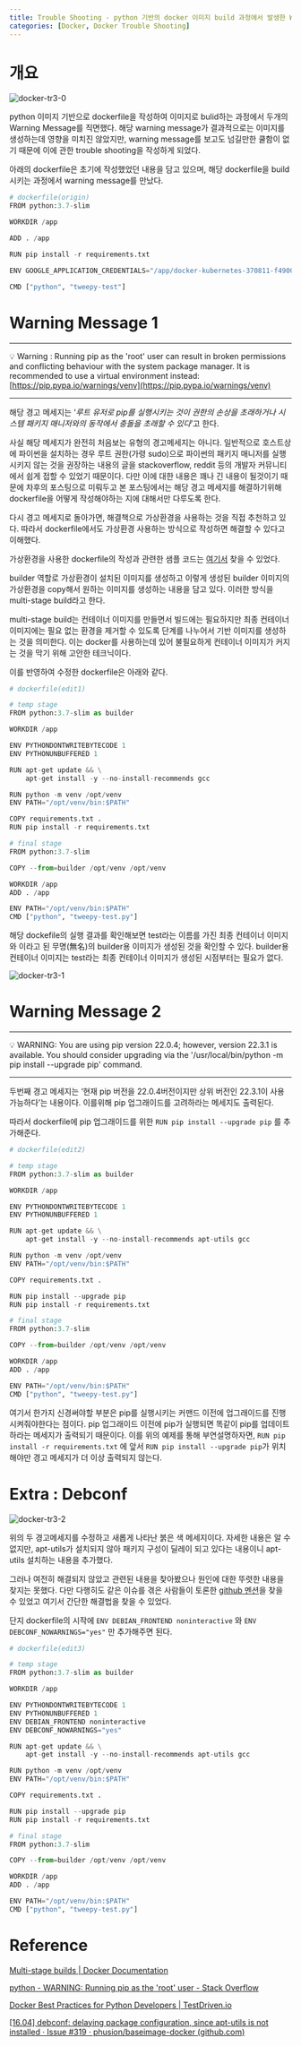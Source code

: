 ```yaml
---
title: Trouble Shooting - python 기반의 docker 이미지 build 과정에서 발생한 Warning message
categories: [Docker, Docker Trouble Shooting]
---
```


# 개요

![docker-tr3-0](/images/docker-tr3-0.png)

python 이미지 기반으로 dockerfile을 작성하여 이미지로 bulid하는 과정에서 두개의 Warning Message를 직면했다. 해당 warning message가 결과적으로는 이미지를 생성하는데 영향을 미치진 않았지만, warning message를 보고도 넘길만한 쿨함이 없기 때문에 이에 관한 trouble shooting을 작성하게 되었다.

아래의 dockerfile은 초기에 작성했었던 내용을 담고 있으며, 해당 dockerfile을 build시키는 과정에서 warning message를 만났다.

```python
# dockerfile(origin)
FROM python:3.7-slim

WORKDIR /app

ADD . /app

RUN pip install -r requirements.txt

ENV GOOGLE_APPLICATION_CREDENTIALS="/app/docker-kubernetes-370811-f49003f1ee92.json"

CMD ["python", "tweepy-test"]
```

# Warning Message 1

---
💡 Warning : Running pip as the 'root' user can result in broken permissions and conflicting behaviour with the system package manager. It is recommended to use a virtual environment instead: [https://pip.pypa.io/warnings/venv](https://pip.pypa.io/warnings/venv)

---


해당 경고 메세지는 ‘*루트 유저로 pip를 실행시키는 것이 권한의 손상을 초래하거나 시스템 패키지 매니저와의 동작에서 충돌을 초래할 수 있다*’고 한다.

사실 해당 메세지가 완전히 처음보는 유형의 경고메세지는 아니다. 일반적으로 호스트상에 파이썬을 설치하는 경우 루트 권한(가령 sudo)으로 파이썬의 패키지 매니저를 실행시키지 않는 것을 권장하는 내용의 글을 stackoverflow, reddit 등의 개발자 커뮤니티에서 쉽게 접할 수 있었기 때문이다. 다만 이에 대한 내용은 꽤나 긴 내용이 될것이기 때문에 차후의 포스팅으로 미뤄두고 본 포스팅에서는 해당 경고 메세지를 해결하기위해 dockerfile을 어떻게 작성해야하는 지에 대해서만 다루도록 한다.

다시 경고 메세지로 돌아가면, 해결책으로 가상환경을 사용하는 것을 직접 추천하고 있다. 따라서 dockerfile에서도 가상환경 사용하는 방식으로 작성하면 해결할 수 있다고 이해했다.

가상환경을 사용한 dockerfile의 작성과 관련한 샘플 코드는 [여기서](https://testdriven.io/blog/docker-best-practices/#using-python-virtual-environments) 찾을 수 있었다.

builder 역할로 가상환경이 설치된 이미지를 생성하고 이렇게 생성된 builder 이미지의 가상환경을 copy해서 원하는 이미지를 생성하는 내용을 담고 있다. 이러한 방식을 multi-stage build라고 한다.

multi-stage build는 컨테이너 이미지를 만들면서 빌드에는 필요하지만 최종 컨테이너 이미지에는 필요 없는 환경을 제거할 수 있도록 단계를 나누어서 기반 이미지를 생성하는 것을 의미한다. 이는 docker를 사용하는데 있어 불필요하게 컨테이너 이미지가 커지는 것을 막기 위해 고안한 테크닉이다.

이를 반영하여 수정한 dockerfile은 아래와 같다.

```python
# dockerfile(edit1)

# temp stage
FROM python:3.7-slim as builder

WORKDIR /app

ENV PYTHONDONTWRITEBYTECODE 1
ENV PYTHONUNBUFFERED 1

RUN apt-get update && \
    apt-get install -y --no-install-recommends gcc

RUN python -m venv /opt/venv
ENV PATH="/opt/venv/bin:$PATH"

COPY requirements.txt .
RUN pip install -r requirements.txt

# final stage
FROM python:3.7-slim

COPY --from=builder /opt/venv /opt/venv

WORKDIR /app
ADD . /app

ENV PATH="/opt/venv/bin:$PATH"
CMD ["python", "tweepy-test.py"]
```

해당 dockefile의 실행 결과를 확인해보면  test라는 이름를 가진 최종 컨테이너 이미지와 <none>이라고 된 무명(無名)의 builder용 이미지가 생성된 것을 확인할 수 있다. builder용 컨테이너 이미지는 test라는 최종 컨테이너 이미지가 생성된 시점부터는 필요가 없다.

![docker-tr3-1](/images/docker-tr3-1.png)

# Warning Message 2

---
💡 WARNING: You are using pip version 22.0.4; however, version 22.3.1 is available. You should consider upgrading via the '/usr/local/bin/python -m pip install --upgrade pip' command.

---

두번째 경고 메세지는 ‘현재 pip 버전을 22.0.4버전이지만 상위 버전인 22.3.1이 사용가능하다’는 내용이다. 이를위해 pip 업그래이드를 고려하라는 메세지도 출력된다.

따라서 dockerfile에 pip 업그래이드를 위한 `RUN pip install --upgrade pip` 를 추가해준다.

```python
# dockerfile(edit2)

# temp stage
FROM python:3.7-slim as builder

WORKDIR /app

ENV PYTHONDONTWRITEBYTECODE 1
ENV PYTHONUNBUFFERED 1

RUN apt-get update && \
    apt-get install -y --no-install-recommends apt-utils gcc

RUN python -m venv /opt/venv
ENV PATH="/opt/venv/bin:$PATH"

COPY requirements.txt .

RUN pip install --upgrade pip
RUN pip install -r requirements.txt

# final stage
FROM python:3.7-slim

COPY --from=builder /opt/venv /opt/venv

WORKDIR /app
ADD . /app

ENV PATH="/opt/venv/bin:$PATH"
CMD ["python", "tweepy-test.py"]
```

여기서 한가지 신경써야할 부분은 pip를 실행시키는 커맨드 이전에 업그래이드를 진행시켜줘야한다는 점이다. pip 업그래이드 이전에 pip가 실행되면 똑같이 pip를 업데이트하라는 메세지가 출력되기 때문이다.  이를 위의 예제를 통해 부연설명하자면, `RUN pip install -r requirements.txt` 에 앞서 `RUN pip install --upgrade pip`가 위치해야만 경고 메세지가 더 이상 출력되지 않는다.

# Extra : Debconf

![docker-tr3-2](/images/docker-tr3-2.png)

위의 두 경고메세지를 수정하고 새롭게 나타난 붉은 색 메세지이다. 자세한 내용은 알 수 없지만, apt-utils가 설치되지 않아 패키지 구성이 딜레이 되고 있다는 내용이니 apt-utils 설치하는 내용을 추가했다.

그러나 여전히 해결되지 않았고 관련된 내용을 찾아봤으나 원인에 대한 뚜렷한 내용을 찾지는 못했다. 다만 다행히도 같은 이슈를 겪은 사람들이 토론한 [github 멘션](https://github.com/phusion/baseimage-docker/issues/319)을 찾을 수 있었고 여기서 간단한 해결법을 찾을 수 있었다.

단지 dockerfile의 시작에 `ENV DEBIAN_FRONTEND noninteractive` 와 `ENV DEBCONF_NOWARNINGS="yes"` 만 추가해주면 된다.

```python
# dockerfile(edit3)

# temp stage
FROM python:3.7-slim as builder

WORKDIR /app

ENV PYTHONDONTWRITEBYTECODE 1
ENV PYTHONUNBUFFERED 1
ENV DEBIAN_FRONTEND noninteractive
ENV DEBCONF_NOWARNINGS="yes"

RUN apt-get update && \
    apt-get install -y --no-install-recommends apt-utils gcc

RUN python -m venv /opt/venv
ENV PATH="/opt/venv/bin:$PATH"

COPY requirements.txt .

RUN pip install --upgrade pip
RUN pip install -r requirements.txt

# final stage
FROM python:3.7-slim

COPY --from=builder /opt/venv /opt/venv

WORKDIR /app
ADD . /app

ENV PATH="/opt/venv/bin:$PATH"
CMD ["python", "tweepy-test.py"]
```

# Reference

[Multi-stage builds | Docker Documentation](https://docs.docker.com/build/building/multi-stage/)

[python - WARNING: Running pip as the 'root' user - Stack Overflow](https://stackoverflow.com/questions/68673221/warning-running-pip-as-the-root-user)

[Docker Best Practices for Python Developers | TestDriven.io](https://testdriven.io/blog/docker-best-practices/)

[[16.04] debconf: delaying package configuration, since apt-utils is not installed · Issue #319 · phusion/baseimage-docker (github.com)](https://github.com/phusion/baseimage-docker/issues/319)
